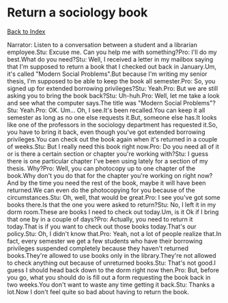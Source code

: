 # Return a sociology book
[Back to Index](https://github.com/windows10010/tpoExtractor/blob/master/README.md)

Narrator: Listen to a conversation between a student and a librarian employee.Stu: Excuse me. Can you help me with something?Pro: I'll do my best.What do you need?Stu: Well, I received a letter in my mailbox saying that I'm supposed to return a book that I checked out back in January.Um, it's called "Modern Social Problems".But because I'm writing my senior thesis, I'm supposed to be able to keep the book all semester.Pro: So, you signed up for extended borrowing privileges?Stu: Yeah.Pro: But we are still asking you to bring the book back?Stu: Uh-huh.Pro: Well, let me take a look and see what the computer says.The title was "Modern Social Problems"?Stu: Yeah.Pro: OK. Um... Oh, I see.It's been recalled.You can keep it all semester as long as no one else requests it.But, someone else has.It looks like one of the professors in the sociology department has requested it.So, you have to bring it back, even though you've got extended borrowing privileges.You can check out the book again when it's returned in a couple of weeks.Stu: But I really need this book right now.Pro: Do you need all of it or is there a certain section or chapter you're working with?Stu: I guess there is one particular chapter I've been using lately for a section of my thesis. Why?Pro: Well, you can photocopy up to one chapter of the book.Why don't you do that for the chapter you're working on right now?And by the time you need the rest of the book, maybe it will have been returned.We can even do the photocopying for you because of the circumstances.Stu: Oh, well, that would be great.Pro: I see you've got some books there.Is that the one you were asked to return?Stu: No, I left it in my dorm room.These are books I need to check out today.Um, is it Ok if I bring that one by in a couple of days?Pro: Actually, you need to return it today.That is if you want to check out those books today.That's our policy.Stu: Oh, I didn't know that.Pro: Yeah, not a lot of people realize that.In fact, every semester we get a few students who have their borrowing privileges suspended completely because they haven't returned books.They're allowed to use books only in the library.They're not allowed to check anything out because of unreturned books.Stu: That's not good.I guess I should head back down to the dorm right now then.Pro: But, before you go, what you should do is fill out a form requesting the book back in two weeks.You don't want to waste any time getting it back.Stu: Thanks a lot.Now I don't feel quite so bad about having to return the book.
 